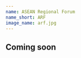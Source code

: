 ```yaml
---
name: ASEAN Regional Forum
name_short: ARF
image_name: arf.jpg
---
```


## Coming soon

<!-- The ASEAN Regional Forum (ARF) serves as a consultative platform
for political and security issues of common interest within the Asia-
Pacific. Bringing together 27-member states, the forum has
contributed significantly towards confidence-building and
preventive diplomacy in the region since its establishment in 1994.
The acknowledgement of its diverse membership has seen ARF
advocate a measured approach towards security cooperation and
open dialogue on critical issues concerning its member states. This
is evident from its adherence to ASEAN’s fundamental principles of
consensus and consultation.

## The Question of E-commerce in the Asia-Pacific
As e-commerce becomes increasingly international, the retail
supply chain will need to continuously evolve to keep up. While the
potential of emerging e-commerce markets should never be
underestimated, there exist infrastructural limitations in some
economies within the Asia-Pacific which may affect the quality of
service provided. At the same time, there is a need to step up
cybersecurity within the region to ensure safe e-commerce
transactions. A recent survey reveals that the struggle to keep up
with the rapidly evolving cybersecurity technologies is the primary
barrier hindering Asia-Pacific organisations from ensuring secure
cyber environments. There is thus an increasing struggle to combat
sophisticated cyber threats and search for appropriate solutions to
address them.

Delegates are expected to formulate solutions to overcome
barriers for the Asia Pacific to achieve greater e-commerce
connectivity. Delegates are also expected to mitigate the existing
infrastructural and security limitations to strengthen cybersecurity in
the region.

## The Question of Arms Trafficking in Southeast Asia
The spectre of rising extremism in Southeast Asia underscores the
importance of clamping down on illegal arms trade in the region.
Steps have been taken to regulate the trade in conventional arms
with the signing of the global Arms Trade Treaty, which came into
force in 2014. However, few states in the Asia-Pacific have ratified
the treaty. In the years since, efforts to tighten arms transfer
controls in the region have appeared to stall. In the ARF, delegates
are expected to examine the limitations of existing
countermeasures in the Asia-Pacific in order to find and establish
mechanisms to control the unregulated flow of arms. Throughout
the course of debate, delegates are reminded to consider the
fundamental guiding principles of the ARF, which entail open
dialogue and consensus-building. -->